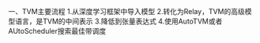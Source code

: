 一、TVM主要流程
	1.从深度学习框架中导入模型
	2.转化为Relay，TVM的高级模型语言，是TVM的中间表示
	3.降低到张量表达式
	4.使用AutoTVM或者AUtoScheduler搜索最佳带调度